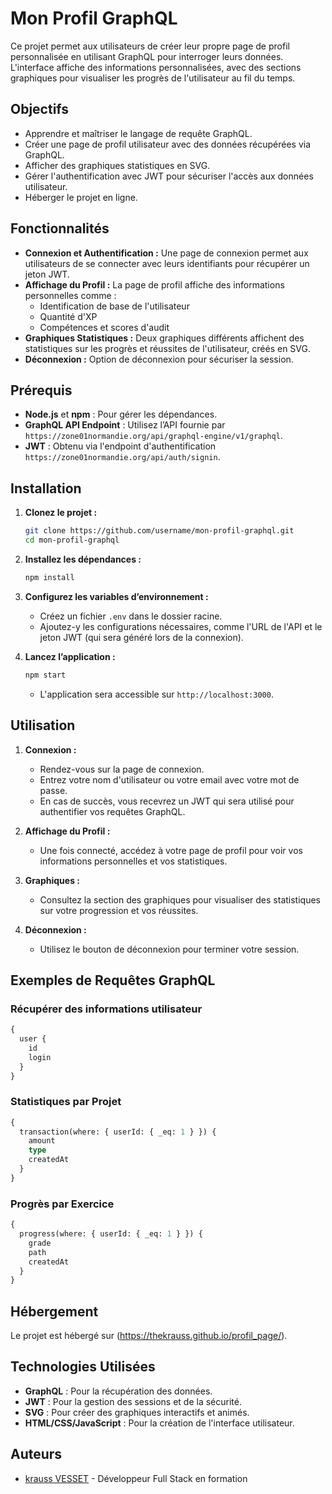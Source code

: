 
# Mon Profil GraphQL

Ce projet permet aux utilisateurs de créer leur propre page de profil personnalisée en utilisant GraphQL pour interroger leurs données. L'interface affiche des informations personnalisées, avec des sections graphiques pour visualiser les progrès de l'utilisateur au fil du temps.

## Objectifs

- Apprendre et maîtriser le langage de requête GraphQL.
- Créer une page de profil utilisateur avec des données récupérées via GraphQL.
- Afficher des graphiques statistiques en SVG.
- Gérer l'authentification avec JWT pour sécuriser l'accès aux données utilisateur.
- Héberger le projet en ligne.

## Fonctionnalités

- **Connexion et Authentification :** Une page de connexion permet aux utilisateurs de se connecter avec leurs identifiants pour récupérer un jeton JWT.
- **Affichage du Profil :** La page de profil affiche des informations personnelles comme :
  - Identification de base de l'utilisateur
  - Quantité d'XP
  - Compétences et scores d'audit
- **Graphiques Statistiques :** Deux graphiques différents affichent des statistiques sur les progrès et réussites de l'utilisateur, créés en SVG.
- **Déconnexion :** Option de déconnexion pour sécuriser la session.

## Prérequis

- **Node.js** et **npm** : Pour gérer les dépendances.
- **GraphQL API Endpoint** : Utilisez l’API fournie par `https://zone01normandie.org/api/graphql-engine/v1/graphql`.
- **JWT** : Obtenu via l'endpoint d'authentification `https://zone01normandie.org/api/auth/signin`.

## Installation

1. **Clonez le projet :**
   ```bash
   git clone https://github.com/username/mon-profil-graphql.git
   cd mon-profil-graphql
   ```

2. **Installez les dépendances :**
   ```bash
   npm install
   ```

3. **Configurez les variables d’environnement :**
   - Créez un fichier `.env` dans le dossier racine.
   - Ajoutez-y les configurations nécessaires, comme l'URL de l'API et le jeton JWT (qui sera généré lors de la connexion).

4. **Lancez l’application :**
   ```bash
   npm start
   ```
   - L'application sera accessible sur `http://localhost:3000`.

## Utilisation

1. **Connexion :**
   - Rendez-vous sur la page de connexion.
   - Entrez votre nom d'utilisateur ou votre email avec votre mot de passe.
   - En cas de succès, vous recevrez un JWT qui sera utilisé pour authentifier vos requêtes GraphQL.

2. **Affichage du Profil :**
   - Une fois connecté, accédez à votre page de profil pour voir vos informations personnelles et vos statistiques.

3. **Graphiques :**
   - Consultez la section des graphiques pour visualiser des statistiques sur votre progression et vos réussites.

4. **Déconnexion :**
   - Utilisez le bouton de déconnexion pour terminer votre session.

## Exemples de Requêtes GraphQL

### Récupérer des informations utilisateur

```graphql
{
  user {
    id
    login
  }
}
```

### Statistiques par Projet

```graphql
{
  transaction(where: { userId: { _eq: 1 } }) {
    amount
    type
    createdAt
  }
}
```

### Progrès par Exercice

```graphql
{
  progress(where: { userId: { _eq: 1 } }) {
    grade
    path
    createdAt
  }
}
```

## Hébergement

Le projet est hébergé sur (https://thekrauss.github.io/profil_page/).

## Technologies Utilisées

- **GraphQL** : Pour la récupération des données.
- **JWT** : Pour la gestion des sessions et de la sécurité.
- **SVG** : Pour créer des graphiques interactifs et animés.
- **HTML/CSS/JavaScript** : Pour la création de l'interface utilisateur.

## Auteurs

- [krauss VESSET](https://thekrauss.fr) - Développeur Full Stack en formation
